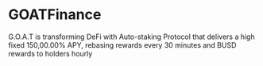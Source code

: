 # GOATFinance
G.O.A.T is transforming DeFi with Auto-staking Protocol that delivers a high fixed 150,00.00% APY, rebasing rewards every 30 minutes and BUSD rewards to holders hourly
